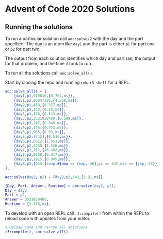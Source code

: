 Advent of Code 2020 Solutions
=====

Running the solutions
-----

To run a particular solution call `aoc:solve/2` with the day
and the part specified. The day is an atom like `day1` and the
part is either `p1` for part one or `p2` for part two.

The output from each solution identifies which day and part ran,
the output for that problem, and the time it took to run.

To run all the solutions call `aoc:solve_all()`.

Start by cloning the repo and running `rebar3 shell` for a REPL.

```erlang
aoc:solve_all() = [
    {day1,p1,970816,{0.704,ms}},
    {day1,p2,96047280,{4.258,ms}},
    {day2,p1,458,{0.317,ms}},
    {day2,p2,342,{0.28,ms}},
    {day3,p1,156,{0.143,ms}},
    {day3,p2,3521829480,{0.589,ms}},
    {day4,p1,247,{0.046,ms}},
    {day4,p2,145,{0.453,ms}},
    {day5,p1,935,{0.03,ms}},
    {day5,p2,[743],{0.516,ms}},
    {day6,p1,6612,{1.951,ms}},
    {day6,p2,3268,{2.526,ms}},
    {day7,p1,112,{45.402,ms}},
    {day7,p2,6260,{0.017,ms}},
    {day8,p1,1915,{0.045,ms}},
    {day8,p2,{944,{swap,#{now => {nop,-46},pc => 447,was => {jmp,-46}}}},{16.16,ms}}
].

aoc:solve(day2, p2) = {day2,p2,342,{1.91,ms}}.

{Day, Part, Answer, Runtime} = aoc:solve(day3, p2),
Day = day3,
Part = p2,
Answer = 3521829480,
Runtime = {1.178,ms}.
```

To develop with an open REPL call `r3:compile()` from within
the REPL to reload code with updates from your editor.

```erlang
% Reload code and re-run all solutions
r3:compile(), aoc:solve_all().
```